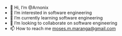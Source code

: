 - 👋 Hi, I’m @Arnonix
- 👀 I’m interested in software engineering 
- 🌱 I’m currently learning software engineering 
- 💞️ I’m looking to collaborate on software engineering 
- 📫 How to reach me moses.m.maranga@gmail.com

<!---
Arnonix/Arnonix is a ✨ special ✨ repository because its `README.md` (this file) appears on your GitHub profile.
You can click the Preview link to take a look at your changes.
--->
